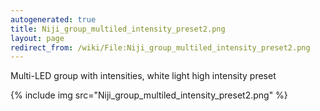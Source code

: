```yaml
---
autogenerated: true
title: Niji_group_multiled_intensity_preset2.png
layout: page
redirect_from: /wiki/File:Niji_group_multiled_intensity_preset2.png
---
```


Multi-LED group with intensities, white light high intensity preset

{% include img src="Niji_group_multiled_intensity_preset2.png" %}


